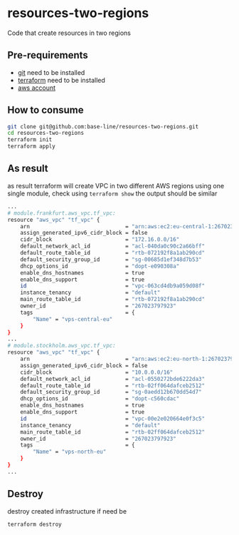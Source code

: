 # resources-two-regions
Code that create resources in two regions

## Pre-requirements
- [git](https://git-scm.com/downloads) need to be installed 
- [terraform](https://www.terraform.io/downloads.html) need to be installed
- [aws account](https://aws.amazon.com/free/)

## How to consume

```bash
git clone git@github.com:base-line/resources-two-regions.git
cd resources-two-regions
terraform init
terraform apply
```

## As result

as result terraform will create VPC in two different AWS regions using one single module, check using `terraform show` the output should be similar

```bash
...
# module.frankfurt.aws_vpc.tf_vpc:
resource "aws_vpc" "tf_vpc" {
    arn                              = "arn:aws:ec2:eu-central-1:267023797923:vpc/vpc-063cd4db9a059d08f"
    assign_generated_ipv6_cidr_block = false
    cidr_block                       = "172.16.0.0/16"
    default_network_acl_id           = "acl-040da0c90c2a66bff"
    default_route_table_id           = "rtb-072192f8a1ab290cd"
    default_security_group_id        = "sg-00685d1ef348d7b53"
    dhcp_options_id                  = "dopt-e090308a"
    enable_dns_hostnames             = true
    enable_dns_support               = true
    id                               = "vpc-063cd4db9a059d08f"
    instance_tenancy                 = "default"
    main_route_table_id              = "rtb-072192f8a1ab290cd"
    owner_id                         = "267023797923"
    tags                             = {
        "Name" = "vps-central-eu"
    }
}
...
# module.stockholm.aws_vpc.tf_vpc:
resource "aws_vpc" "tf_vpc" {
    arn                              = "arn:aws:ec2:eu-north-1:267023797923:vpc/vpc-00e2e020664e0f3c5"
    assign_generated_ipv6_cidr_block = false
    cidr_block                       = "10.0.0.0/16"
    default_network_acl_id           = "acl-0550272bde6222da3"
    default_route_table_id           = "rtb-02ff064dafceb2512"
    default_security_group_id        = "sg-0aedd12b670dd54d7"
    dhcp_options_id                  = "dopt-c560cdac"
    enable_dns_hostnames             = true
    enable_dns_support               = true
    id                               = "vpc-00e2e020664e0f3c5"
    instance_tenancy                 = "default"
    main_route_table_id              = "rtb-02ff064dafceb2512"
    owner_id                         = "267023797923"
    tags                             = {
        "Name" = "vps-north-eu"
    }
}
...
```

## Destroy

destroy created infrastructure if need be

```
terraform destroy
```